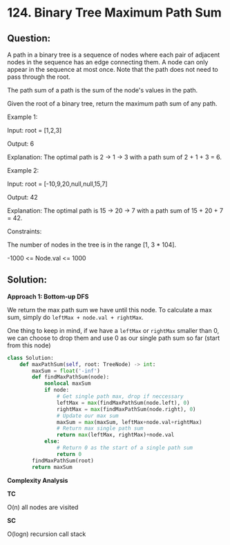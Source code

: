 
  

  

# 124. Binary Tree Maximum Path Sum

  

## Question:

  

A path in a binary tree is a sequence of nodes where each pair of adjacent nodes in the sequence has an edge connecting them. A node can only appear in the sequence at most once. Note that the path does not need to pass through the root.

  

The path sum of a path is the sum of the node's values in the path.

  

Given the root of a binary tree, return the maximum path sum of any path.

  

  

Example 1:

  
  

Input: root = [1,2,3]

Output: 6

Explanation: The optimal path is 2 -> 1 -> 3 with a path sum of 2 + 1 + 3 = 6.

Example 2:

  
  

Input: root = [-10,9,20,null,null,15,7]

Output: 42

Explanation: The optimal path is 15 -> 20 -> 7 with a path sum of 15 + 20 + 7 = 42.

  

Constraints:

  

The number of nodes in the tree is in the range [1, 3 * 104].

-1000 <= Node.val <= 1000

  

## Solution:

**Approach 1: Bottom-up DFS**

We return the max path sum we have until this node. To calculate a max sum, simply do `leftMax + node.val + rightMax`. 

One thing to keep in mind, if we have a `leftMax` or `rightMax` smaller than 0, we can choose to drop them and use 0 as our single path sum so far (start from this node)

```python
class Solution:
    def maxPathSum(self, root: TreeNode) -> int:
        maxSum = float('-inf')
        def findMaxPathSum(node):
            nonlocal maxSum
            if node:
	            # Get single path max, drop if neccessary
                leftMax = max(findMaxPathSum(node.left), 0)
                rightMax = max(findMaxPathSum(node.right), 0)
                # Update our max sum
                maxSum = max(maxSum, leftMax+node.val+rightMax)
                # Return max single path sum
                return max(leftMax, rightMax)+node.val
            else:
	            # Return 0 as the start of a single path sum
                return 0
        findMaxPathSum(root)
        return maxSum
```

**Complexity Analysis**

**TC**

O(n) all nodes are visited

  

**SC**

O(logn) recursion call stack